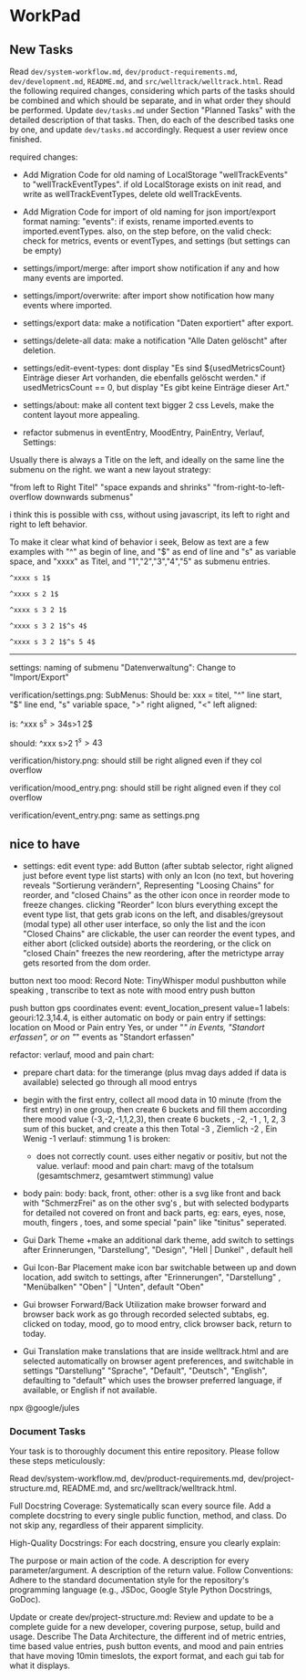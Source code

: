 # WorkPad

## New Tasks

Read `dev/system-workflow.md`, `dev/product-requirements.md`, `dev/development.md`,  `README.md`, and `src/welltrack/welltrack.html`.
Read the following required changes, considering which parts of the tasks should be combined and which should be separate, and in what order they should be performed.
Update `dev/tasks.md` under Section "Planned Tasks" with the detailed description of that tasks.
Then, do each of the described tasks one by one, and update `dev/tasks.md` accordingly.
Request a user review once finished.

required changes:

- Add Migration Code for old naming of LocalStorage "wellTrackEvents" to "wellTrackEventTypes". if old LocalStorage exists on init read, and write as wellTrackEventTypes, delete old wellTrackEvents.
- Add Migration Code for import of old naming for json import/export format naming: "events": if exists, rename imported.events to imported.eventTypes. also, on the step before, on the valid check: check for metrics, events or eventTypes, and settings (but settings can be empty)
- settings/import/merge: after import show notification if any and how many events are imported.
- settings/import/overwrite: after import show notification how many events where imported.
- settings/export data: make a notification "Daten exportiert" after export.
- settings/delete-all data: make a notification "Alle Daten gelöscht" after deletion.
- settings/edit-event-types: dont display "Es sind ${usedMetricsCount} Einträge dieser Art vorhanden, die
ebenfalls gelöscht werden." if usedMetricsCount == 0, but display "Es gibt keine Einträge dieser Art."
- settings/about: make all content text bigger 2 css Levels, make the content layout more appealing.


- refactor submenus in eventEntry, MoodEntry, PainEntry, Verlauf, Settings:

Usually there is always a Title on the left, and ideally on the same line the submenu on the right.
we want a new layout strategy:

"from left to Right Titel"  "space expands and shrinks"  "from-right-to-left-overflow downwards submenus"

i think this is possible with css, without using javascript, its left to right and right to left behavior.

To make it clear what kind of behavior i seek, Below as text are a few examples with "^" as begin of line, and "$" as end of line and
"s" as variable space, and "xxxx" as Titel, and "1","2","3","4","5" as submenu entries.

```text
^xxxx s 1$

^xxxx s 2 1$

^xxxx s 3 2 1$

^xxxx s 3 2 1$^s 4$

^xxxx s 3 2 1$^s 5 4$
```

---

settings: naming of submenu "Datenverwaltung": Change to "Import/Export"

verification/settings.png:
SubMenus: Should be: xxx = titel, "^" line start, "$" line end, "s" variable space, ">" right aligned, "<" left aligned:

is: ^xxx s$^s>3 4$s>1 2$

should: ^xxx s>2 1$^s>4 3$


verification/history.png: should still be right aligned even if they col overflow

verification/mood_entry.png: should still be right aligned even if they col overflow

verification/event_entry.png: same as settings.png


## nice to have

- settings: edit event type: add Button (after subtab selector, right aligned just before event type list starts) with only an Icon (no text, but hovering reveals "Sortierung verändern", Representing "Loosing Chains" for reorder, and "closed Chains" as the other icon once in reorder mode to freeze changes. clicking "Reorder" Icon blurs everything except the event type list, that gets grab icons on the left, and disables/greysout (modal type) all other user interface, so only the list and the icon "Closed Chains" are clickable, the user can reorder the event types, and either abort (clicked outside) aborts the reordering, or the click on "closed Chain" freezes the new reordering, after the metrictype array gets resorted from the dom order.


button next too mood: Record Note: TinyWhisper modul pushbutton while speaking , transcribe to text as note with mood entry
push button

push button gps coordinates event: event_location_present value=1 labels: geouri:12.3,14.4, is either automatic on body or pain entry if settings: location on Mood or Pain entry Yes, or under "*" in Events, "Standort erfassen", or on "*" events as "Standort erfassen"

refactor: verlauf, mood and pain chart:
+ prepare chart data: for the timerange (plus mvag days added if data is available) selected go through all mood entrys
+ begin with the first entry, collect all mood data in 10 minute (from the first entry) in one group,
then create 6 buckets and fill them according there mood value (-3,-2,-1,1,2,3),
 then create 6 buckets , -2, -1 , 1, 2, 3 sum of this bucket, and create a this then
Total -3 , Ziemlich -2 , Ein Wenig -1
verlauf: stimmung 1 is broken:
    + does not correctly count. uses either negativ or positiv, but not the value.
verlauf: mood and pain chart: mavg of the totalsum (gesamtschmerz, gesamtwert stimmung) value


+ body pain: body: back, front, other: other is a svg like front and back with "SchmerzFrei" as on the other svg's , but with selected bodyparts
  for detailed not covered on front and back parts, eg: ears, eyes, nose, mouth, fingers , toes, and some special "pain" like "tinitus" seperated.


+ Gui Dark Theme
    +make an additional dark theme, add switch to settings after Erinnerungen, "Darstellung", "Design", "Hell | Dunkel" , default hell

+ Gui Icon-Bar Placement
    make icon bar switchable between up and down location, add switch to settings, after "Erinnerungen", "Darstellung" , "Menübalken" "Oben" | "Unten", default "Oben"

+ Gui browser Forward/Back Utilization
    make browser forward and browser back work as go through recorded selected subtabs, eg. clicked on today, mood, go to mood entry, click browser back, return to today.

+ Gui Translation
    make translations that are inside welltrack.html and are selected automatically on browser agent preferences, and switchable in settings "Darstellung" "Sprache", "Default", "Deutsch", "English", defaulting to "default" which uses the browser preferred language, if available, or English if not available.


npx @google/jules


### Document Tasks

Your task is to thoroughly document this entire repository. Please follow these steps meticulously:

Read dev/system-workflow.md, dev/product-requirements.md, dev/project-structure.md, README.md, and src/welltrack/welltrack.html.

Full Docstring Coverage: Systematically scan every source file. Add a complete docstring to every single public function, method, and class. Do not skip any, regardless of their apparent simplicity.

High-Quality Docstrings: For each docstring, ensure you clearly explain:

The purpose or main action of the code.
A description for every parameter/argument.
A description of the return value.
Follow Conventions: Adhere to the standard documentation style for the repository's programming language (e.g., JSDoc, Google Style Python Docstrings, GoDoc).

Update or create dev/project-structure.md: Review and update to be a complete guide for a new developer, covering purpose, setup, build and usage. Describe The Data Architecture, the different ind of metric entries, time based value entries, push button events, and mood and pain entries that have moving 10min timeslots, the export format, and each gui tab for what it displays.
